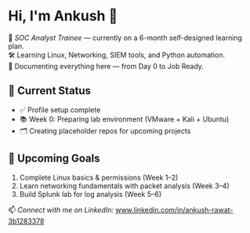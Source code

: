 # Hi, I'm Ankush 👋

🎯 *SOC Analyst Trainee* — currently on a 6-month self-designed learning plan.  
🛠 Learning Linux, Networking, SIEM tools, and Python automation.  
📂 Documenting everything here — from Day 0 to Job Ready.  

## 📌 Current Status
- ✅ Profile setup complete  
- 📚 Week 0: Preparing lab environment (VMware + Kali + Ubuntu)  
- 🗂 Creating placeholder repos for upcoming projects  

## 🚀 Upcoming Goals
1. Complete Linux basics & permissions (Week 1–2)  
2. Learn networking fundamentals with packet analysis (Week 3–4)  
3. Build Splunk lab for log analysis (Week 5–6)  

📫 *Connect with me on LinkedIn:* www.linkedin.com/in/ankush-rawat-3b1283378


